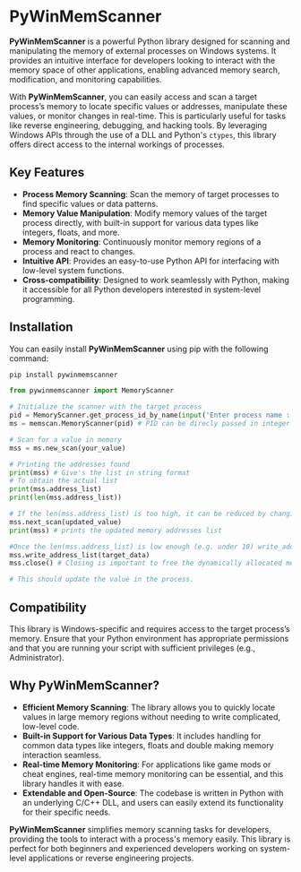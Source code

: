 # PyWinMemScanner

**PyWinMemScanner** is a powerful Python library designed for scanning and manipulating the memory of external processes on Windows systems. It provides an intuitive interface for developers looking to interact with the memory space of other applications, enabling advanced memory search, modification, and monitoring capabilities.

With **PyWinMemScanner**, you can easily access and scan a target process’s memory to locate specific values or addresses, manipulate these values, or monitor changes in real-time. This is particularly useful for tasks like reverse engineering, debugging, and hacking tools. By leveraging Windows APIs through the use of a DLL and Python's `ctypes`, this library offers direct access to the internal workings of processes.

## Key Features

- **Process Memory Scanning**: Scan the memory of target processes to find specific values or data patterns.
- **Memory Value Manipulation**: Modify memory values of the target process directly, with built-in support for various data types like integers, floats, and more.
- **Memory Monitoring**: Continuously monitor memory regions of a process and react to changes.
- **Intuitive API**: Provides an easy-to-use Python API for interfacing with low-level system functions.
- **Cross-compatibility**: Designed to work seamlessly with Python, making it accessible for all Python developers interested in system-level programming.

## Installation

You can easily install **PyWinMemScanner** using pip with the following command:

```bash
pip install pywinmemscanner
```
```python
from pywinmemscanner import MemoryScanner

# Initialize the scanner with the target process
pid = MemoryScanner.get_process_id_by_name(input('Enter process name :')) # Returns int
ms = memscan.MemoryScanner(pid) # PID can be direcly passed in integer format

# Scan for a value in memory
mss = ms.new_scan(your_value)

# Printing the addresses found
print(mss) # Give's the list in string format
# To obtain the actual list
print(mss.address_list)
print(len(mss.address_list))

# If the len(mss.address_list) is too high, it can be reduced by changing value in real process and passing that value in mss.next_scan(updated_value)
mss.next_scan(updated_value)
print(mss) # prints the updated memory addresses list

#Once the len(mss.address_list) is low enough (e.g. under 10) write_address_list(your_target_data) to write into the memory of entire address_list at once.
mss.write_address_list(target_data)
mss.close() # Closing is important to free the dynamically allocated memory.

# This should update the value in the process. 
```
## Compatibility

This library is Windows-specific and requires access to the target process’s memory. Ensure that your Python environment has appropriate permissions and that you are running your script with sufficient privileges (e.g., Administrator).

## Why PyWinMemScanner?

- **Efficient Memory Scanning**: The library allows you to quickly locate values in large memory regions without needing to write complicated, low-level code.
- **Built-in Support for Various Data Types**: It includes handling for common data types like integers, floats and double making memory interaction seamless.
- **Real-time Memory Monitoring**: For applications like game mods or cheat engines, real-time memory monitoring can be essential, and this library handles it with ease.
- **Extendable and Open-Source**: The codebase is written in Python with an underlying C/C++ DLL, and users can easily extend its functionality for their specific needs.

**PyWinMemScanner** simplifies memory scanning tasks for developers, providing the tools to interact with a process's memory easily. This library is perfect for both beginners and experienced developers working on system-level applications or reverse engineering projects.

